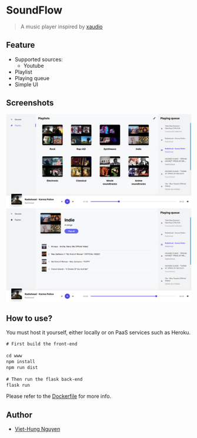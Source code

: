# SoundFlow
> A music player inspired by [xaudio](https://github.com/xaudio-me/xaudio)

## Feature

- Supported sources:
  - Youtube
- Playlist
- Playing queue
- Simple UI

## Screenshots

![](./assets/screenshot1.png)
![](./assets/screenshot2.png)

## How to use?

You must host it yourself, either locally or on PaaS services such as Heroku.

```
# First build the front-end

cd www
npm install
npm run dist

# Then run the flask back-end
flask run
```

Please refer to the [Dockerfile](./Dockerfile) for more info.

## Author

- [Viet-Hung Nguyen](https://github.com/ZeroX-DG)
